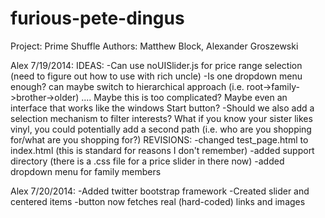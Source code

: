 furious-pete-dingus
===================
Project: Prime Shuffle
Authors: Matthew Block, Alexander Groszewski

Alex 7/19/2014:
IDEAS:
-Can use noUISlider.js for price range selection (need to figure out how to use with rich uncle)
-Is one dropdown menu enough? can maybe switch to hierarchical approach (i.e. root->family->brother->older) .... Maybe this is too complicated?  Maybe even an interface that works like the windows Start button?
-Should we also add a selection mechanism to filter interests?  What if you know your sister likes vinyl, you could potentially add a second path (i.e. who are you shopping for/what are you shopping for?)
REVISIONS:
-changed test_page.html to index.html (this is standard for reasons I don't remember)
-added support directory (there is a .css file for a price slider in there now)
-added dropdown menu for family members

Alex 7/20/2014:
-Added twitter bootstrap framework
-Created slider and centered items
-button now fetches real (hard-coded) links and images

